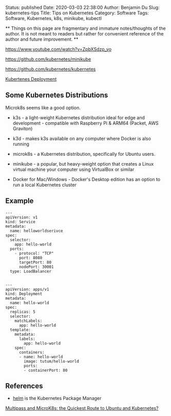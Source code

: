 Status: published
Date: 2020-03-03 22:38:00
Author: Benjamin Du
Slug: kubernetes-tips
Title: Tips on Kubernetes
Category: Software
Tags: Software, Kubernetes, k8s, minikube, kubectl

**
Things on this page are fragmentary and immature notes/thoughts of the author.
It is not meant to readers but rather for convenient reference of the author and future improvement.
**

https://www.youtube.com/watch?v=ZpbXSdzp_vo


https://github.com/kubernetes/minikube


https://github.com/kubernetes/kubernetes


[Kubertenes Deployment](https://kubernetes.io/docs/concepts/workloads/controllers/deployment/)

## Some Kubernetes Distributions

Microk8s seems like a good option.

- k3s - a light-weight Kubernetes distribution ideal for edge and development - compatible with Raspberry Pi & ARM64 (Packet, AWS Graviton)

- k3d - makes k3s available on any computer where Docker is also running

- microk8s - a Kubernetes distribution, specifically for Ubuntu users.

- minikube - a popular, but heavy-weight option that creates a Linux virtual machine your computer using VirtualBox or similar

- Docker for Mac/Windows - Docker's Desktop edition has an option to run a local Kubernetes cluster

## Example

```
---
apiVersion: v1
kind: Service
metadata:
  name: helloworldserivce
spec:
  selector:
    app: hello-world
  ports:
    - protocol: "TCP"
      port: 8080
      targetPort: 80
      nodePort: 30001
  type: LoadBalancer


---
apiVersion: apps/v1
kind: Deployment
metadata:
  name: hello-world
spec:
  replicas: 5
  selector:
    matchLabels:
      app: hello-world
  template:
    metadata:
      labels:
        app: hello-world
    spec:
      containers:
      - name: hello-world
        image: tutum/hello-world
        ports:
        - containerPort: 80

```

## References

- [helm](https://github.com/helm/helm) is the Kubernetes Package Manager

[Multipass and MicroK8s: the Quickest Route to Ubuntu and Kubernetes?](https://dzone.com/articles/-multipass-and-microk8s-the-quickest-route-to-ubun)
